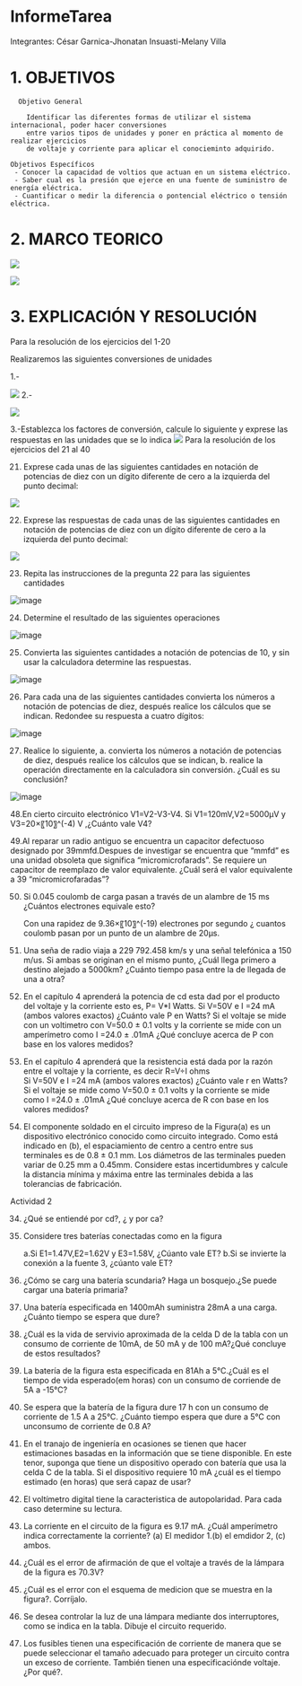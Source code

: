 # InformeTarea

Integrantes: César Garnica-Jhonatan Insuasti-Melany Villa 

# 1. OBJETIVOS

      Objetivo General
     
        Identificar las diferentes formas de utilizar el sistema internacional, poder hacer conversiones
        entre varios tipos de unidades y poner en práctica al momento de realizar ejercicios 
        de voltaje y corriente para aplicar el conocieminto adquirido.     
    
    Objetivos Específicos
     - Conocer la capacidad de voltios que actuan en un sistema eléctrico.
     - Saber cual es la presión que ejerce en una fuente de suministro de energía eléctrica. 
     - Cuantificar o medir la diferencia o pontencial eléctrico o tensión eléctrica. 
    


# 2. MARCO TEORICO
![]( https://github.com/mjvilla1/ImagenesTarea1/blob/main/Mapa%20Conceptual%20Sistema%20Internacional.PNG)

![](https://github.com/mjvilla1/ImagenesTarea1/blob/main/MapaConceptualVoltaje.PNG)

# 3. EXPLICACIÓN Y RESOLUCIÓN

Para la resolución de los ejercicios del 1-20 

 Realizaremos las siguientes conversiones de unidades 
 
 1.-
 
 ![]( https://github.com/mjvilla1/ImagenesTarea1/blob/main/Ejercicio%201.PNG)
 2.- 
 
 ![](https://github.com/mjvilla1/ImagenesTarea1/blob/main/Ejercicio%202.PNG)
 
 3.-Establezca los factores de conversión, calcule lo siguiente y exprese las respuestas en las unidades que se lo indica
 ![]( https://github.com/mjvilla1/ImagenesTarea1/blob/main/Ejercicio%203.PNG)
 Para la resolución de los ejercicios del 21 al 40 

 21. Exprese cada unas de las siguientes cantidades en notación de potencias de
diez con un dígito diferente de cero a la izquierda del punto decimal:

![](https://github.com/mjvilla1/ImagenesTarea1/blob/main/Ejecicio21.PNG)

22. Exprese las respuestas de cada unas de las siguientes cantidades en notación
de potencias de diez con un dígito diferente de cero a la izquierda del punto
decimal:

![](https://github.com/mjvilla1/ImagenesTarea1/blob/main/Ejecicio22.PNG)

23. Repita las instrucciones de la pregunta 22 para las siguientes cantidades

![image](https://user-images.githubusercontent.com/84806069/120139957-28004800-c19f-11eb-9b0a-79a50c3f0de4.png)

24. Determine el resultado de las siguientes operaciones

![image](https://user-images.githubusercontent.com/84806069/120140019-3f3f3580-c19f-11eb-9afd-42343d9f81d0.png)

25. Convierta las siguientes cantidades a notación de potencias de 10, y sin usar
la calculadora determine las respuestas.

![image](https://user-images.githubusercontent.com/84806069/120140078-60078b00-c19f-11eb-81b4-e3ba8094db23.png)

26. Para cada una de las siguientes cantidades convierta los números a notación
de potencias de diez, después realice los cálculos que se indican. Redondee su
respuesta a cuatro dígitos:

![image](https://user-images.githubusercontent.com/84806069/120246807-f935b080-c236-11eb-855c-3dd36d8e8542.png)

 27. Realice lo siguiente,
a. convierta los números a notación de potencias de diez, después realice los
cálculos que se indican,
b. realice la operación directamente en la calculadora sin conversión. ¿Cuál
es su conclusión?

![image](https://user-images.githubusercontent.com/84806069/120248029-2a17e480-c23b-11eb-8b51-7d7a7e466fc3.png)


 48.En cierto circuito electrónico V1=V2-V3-V4. Si V1=120mV,V2=5000μV y V3=20×〖10〗^(-4) V ,¿Cuánto vale V4?
 
49.Al reparar un radio antiguo se encuentra un capacitor defectuoso designado por 39mmfd.Despues de investigar se encuentra que “mmfd” es una unidad obsoleta que significa “micromicrofarads”. Se requiere un capacitor de reemplazo de valor equivalente. ¿Cuál será el valor equivalente a 39 “micromicrofaradas”?

50.
	Si 0.045 coulomb de carga pasan a través de un alambre de 15 ms ¿Cuántos electrones equivale esto?
	
	Con una rapidez de 9.36×〖10〗^(-19) electrones por segundo ¿ cuantos coulomb pasan por un punto de un alambre de 20μs.
	
51. Una seña de radio viaja a 229 792.458 km/s y una señal telefónica a 150 m/us. Si ambas se originan en el mismo punto, ¿Cuál llega primero a destino alejado a 5000km? ¿Cuánto tiempo pasa entre la de llegada de una a otra?
52. En el capítulo 4 aprenderá la potencia de cd esta dad por el producto del voltaje y la corriente esto es, P= V*I Watts.
	Si V=50V e I =24 mA (ambos valores exactos) ¿Cuánto vale P en Watts?
	Si el voltaje se mide con un voltimetro con V=50.0 ± 0.1 volts y la corriente se mide con un amperímetro como I =24.0 ± .01mA ¿Qué concluye acerca de P con base en los valores medidos?
53. En el capítulo 4 aprenderá que la resistencia está dada por la razón entre el voltaje y la corriente, es decir R=V÷I  ohms         
	Si V=50V e I =24 mA (ambos valores exactos) ¿Cuánto vale r en Watts?
	Si el voltaje se mide como V=50.0 ± 0.1 volts y la corriente se mide como I =24.0 ± .01mA ¿Qué concluye acerca de R con base en los valores medidos?
54. El componente soldado en el circuito impreso de la Figura(a) es un dispositivo electrónico conocido como circuito integrado. Como está indicado en (b), el espaciamiento de centro a centro entre sus terminales es de 0.8 ± 0.1 mm. Los diámetros de las terminales pueden variar de 0.25 mm a 0.45mm. Considere estas incertidumbres y calcule la distancia mínima y máxima entre las terminales debida a las tolerancias de fabricación. 

Actividad 2 


34. ¿Qué se entiendé por cd?, ¿ y por ca?
35. Considere tres baterías conectadas como en la figura 

    a.Si E1=1.47V,E2=1.62V y E3=1.58V, ¿Cúanto vale ET?
    b.Si se invierte la conexión a la fuente 3, ¿cúanto vale ET?
36. ¿Cómo se carg una batería scundaria? Haga un bosquejo.¿Se puede cargar una batería primaria?
37. Una batería especificada en 1400mAh suministra 28mA a una carga.
    ¿Cuánto tiempo se espera que dure?
38. ¿Cuál es la vida de servivio aproximada de la celda D de la tabla con un consumo de corriente de 10mA, de 50 mA y de 100 mA?¿Qué concluye de estos resultados?
39. La batería de la figura esta especificada en 81Ah a 5°C.¿Cuál es el tiempo de vida esperado(em horas) con un consumo de corriende de 5A a -15°C?
40. Se espera que la batería de la figura dure 17 h con un consumo de corriente de 1.5 A a 25°C. ¿Cuánto tiempo espera que dure a 5°C con unconsumo de corriente de 0.8 A?
41. En el tranajo de ingeniería en ocasiones se tienen que hacer estimaciones basadas en la información que se tiene disponible. En este tenor, suponga que tiene un dispositivo operado con batería que usa la celda C de la tabla. Si el dispositivo requiere 10 mA ¿cuál es el tiempo estimado (en horas) que será capaz de usar?
42. El voltímetro digital tiene la caracteristica de autopolaridad. 
   Para cada caso determine su lectura.
43. La corriente en el circuito de la figura es 9.17 mA. ¿Cuál amperímetro indica correctamente la corriente? (a) El medidor 1.(b) el emdidor 2, (c) ambos.
44. ¿Cuál es el error de afirmación de que el voltaje a través de la lámpara de la figura es 70.3V?
45. ¿Cuál es el error con el esquema de medicion que se muestra en la figura?. Corríjalo.
46. Se desea controlar la luz de una lámpara mediante dos interruptores, como se indica en la tabla. Dibuje el circuito requerido.
47. Los fusibles tienen una especificación de corriente de manera que se puede seleccionar el tamaño adecuado para proteger un circuito contra un exceso de corriente. También tienen una especificaciónde voltaje. ¿Por qué?.



